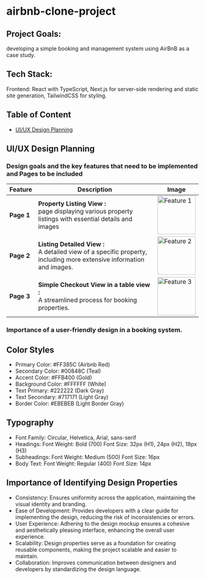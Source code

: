 # airbnb-clone-project

## Project Goals:

developing a simple booking and management system using AirBnB as a case study.

## Tech Stack:

Frontend: React with TypeScript, Next.js for server-side rendering and static site generation, TailwindCSS for styling.

## Table of Content

- [UI/UX Design Planning](#UI/UX)

## UI/UX Design Planning

### Design goals and the key features that need to be implemented and Pages to be included

| Feature    | Description                                                                                                              | Image                                                                                                                                                            |
| ---------- | ------------------------------------------------------------------------------------------------------------------------ | ---------------------------------------------------------------------------------------------------------------------------------------------------------------- |
| **Page 1** | **Property Listing View :**<br> page displaying various property listings with essential details and images              | <img src="https://www.dropbox.com/scl/fi/h7gkpbkcjxo7gd6w695e3/airbnb-1.png?rlkey=cz5q9fcf3ll64ql4z0gpkec93&st=tnjo3j79&dl=0&raw=1" alt="Feature 1" width="100"> |
| **Page 2** | **Listing Detailed View :** <br>A detailed view of a specific property, including more extensive information and images. | <img src="https://www.dropbox.com/scl/fi/pbugzbjc5bolknzv186xo/airbnb-2.png?rlkey=4hm6ogfsmgaad1hrkwehqqzb6&st=b10gzu85&dl=0&raw=1" alt="Feature 2" width="100"> |
| **Page 3** | **Simple Checkout View in a table view :** <br>A streamlined process for booking properties.                             | <img src="https://www.dropbox.com/scl/fi/ip11gibee9w2nzciar6xi/airbnb-3.png?rlkey=dwzvvnw5c9vqfrzikvugduw28&st=1hmy3vcn&dl=0&raw=1" alt="Feature 3" width="100"> |

### Importance of a user-friendly design in a booking system.

## Color Styles

- Primary Color: #FF385C (Airbnb Red)
- Secondary Color: #00848C (Teal)
- Accent Color: #FFB400 (Gold)
- Background Color: #FFFFFF (White)
- Text Primary: #222222 (Dark Gray)
- Text Secondary: #717171 (Light Gray)
- Border Color: #EBEBEB (Light Border Gray)

## Typography

- Font Family: Circular, Helvetica, Arial, sans-serif
- Headings:
  Font Weight: Bold (700)
  Font Size: 32px (H1), 24px (H2), 18px (H3)
- Subheadings:
  Font Weight: Medium (500)
  Font Size: 16px
- Body Text:
  Font Weight: Regular (400)
  Font Size: 14px

## Importance of Identifying Design Properties

- Consistency: Ensures uniformity across the application, maintaining the visual identity and branding.
- Ease of Development: Provides developers with a clear guide for implementing the design, reducing the risk of inconsistencies or errors.
- User Experience: Adhering to the design mockup ensures a cohesive and aesthetically pleasing interface, enhancing the overall user experience.
- Scalability: Design properties serve as a foundation for creating reusable components, making the project scalable and easier to maintain.
- Collaboration: Improves communication between designers and developers by standardizing the design language.
